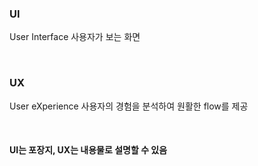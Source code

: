 ### UI
User Interface
사용자가 보는 화면

<br>

### UX
User eXperience
사용자의 경험을 분석하여 원활한 flow를 제공

<br>

#### UI는 포장지, UX는 내용물로 설명할 수 있음
